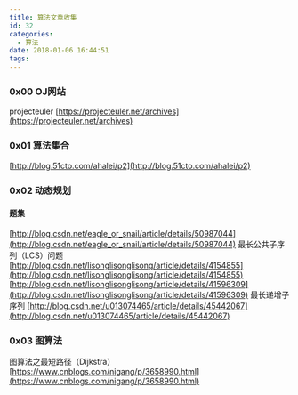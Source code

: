 ```yaml
---
title: 算法文章收集
id: 32
categories:
  - 算法
date: 2018-01-06 16:44:51
tags:
---
```


### 0x00 OJ网站

projecteuler
[https://projecteuler.net/archives](https://projecteuler.net/archives)
### 0x01 算法集合

[http://blog.51cto.com/ahalei/p2](http://blog.51cto.com/ahalei/p2)

### 0x02 动态规划

#### 题集

[http://blog.csdn.net/eagle_or_snail/article/details/50987044](http://blog.csdn.net/eagle_or_snail/article/details/50987044)
最长公共子序列（LCS）问题
[http://blog.csdn.net/lisonglisonglisong/article/details/4154855](http://blog.csdn.net/lisonglisonglisong/article/details/4154855)
[http://blog.csdn.net/lisonglisonglisong/article/details/41596309](http://blog.csdn.net/lisonglisonglisong/article/details/41596309)
最长递增子序列
[http://blog.csdn.net/u013074465/article/details/45442067](http://blog.csdn.net/u013074465/article/details/45442067)
### 0x03 图算法

图算法之最短路径（Dijkstra）
[https://www.cnblogs.com/nigang/p/3658990.html](https://www.cnblogs.com/nigang/p/3658990.html)